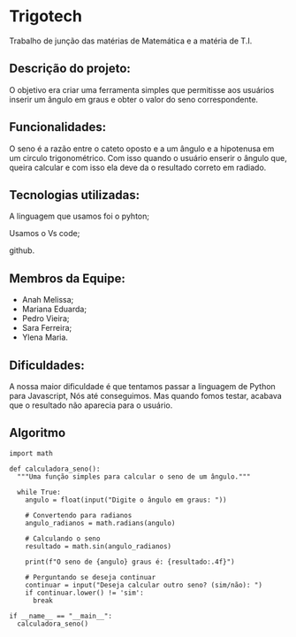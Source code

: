 # Trigotech
Trabalho de junção das matérias de Matemática e a matéria de T.I.

## Descrição do projeto:

O objetivo era criar uma ferramenta simples que permitisse aos usuários inserir um ângulo em graus e obter o valor do seno correspondente.

## Funcionalidades: 

O seno é a razão entre o cateto oposto e a um ângulo e a hipotenusa em um circulo trigonométrico. 
Com isso quando o usuário enserir o ângulo que, queira calcular e com isso ela deve da o resultado correto em radiado.

## Tecnologias utilizadas:

A linguagem que usamos foi o pyhton;

Usamos o Vs code;

github. 

## Membros da Equipe:

* Anah Melissa;
* Mariana Eduarda;
* Pedro Vieira;
* Sara Ferreira;
* Ylena Maria.

## Dificuldades:

A nossa maior dificuldade é que tentamos passar a linguagem de Python para Javascript, Nós até conseguimos.
Mas quando fomos testar, acabava que o resultado não aparecia para o usuário.

## Algoritmo

```
import math

def calculadora_seno():
  """Uma função simples para calcular o seno de um ângulo."""

  while True:
    angulo = float(input("Digite o ângulo em graus: "))

    # Convertendo para radianos
    angulo_radianos = math.radians(angulo)

    # Calculando o seno
    resultado = math.sin(angulo_radianos)

    print(f"O seno de {angulo} graus é: {resultado:.4f}")

    # Perguntando se deseja continuar
    continuar = input("Deseja calcular outro seno? (sim/não): ")
    if continuar.lower() != 'sim':
      break

if __name__ == "__main__":
  calculadora_seno()
